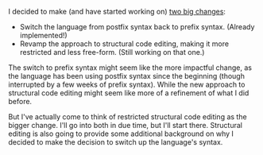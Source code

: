 I decided to make (and have started working on)
[two big changes](/daily/2025-04-23):

- Switch the language from postfix syntax back to prefix syntax. (Already
  implemented!)
- Revamp the approach to structural code editing, making it more restricted and
  less free-form. (Still working on that one.)

The switch to prefix syntax might seem like the more impactful change, as the
language has been using postfix syntax since the beginning (though interrupted
by a few weeks of prefix syntax). While the new approach to structural code
editing might seem like more of a refinement of what I did before.

But I've actually come to think of restricted structural code editing as the
bigger change. I'll go into both in due time, but I'll start there. Structural
editing is also going to provide some additional background on why I decided to
make the decision to switch up the language's syntax.
